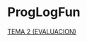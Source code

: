 # ProgLogFun

[TEMA 2 (EVALUACION)]([URL](https://github.com/Josuerh20/ProgLogFun/tree/main/TEMA%202))
